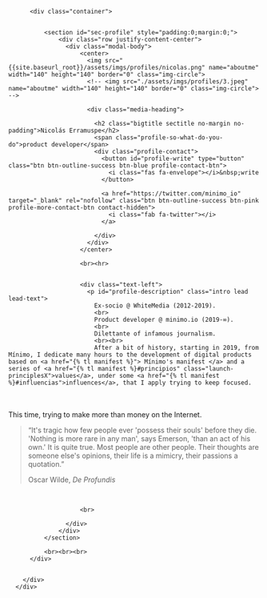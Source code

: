 <div>
        <div class="hero profile no-padding">
          <div class="hero-background"></div>

          <div class="container">


              <section id="sec-profile" style="padding:0;margin:0;">
                  <div class="row justify-content-center">
                    <div class="modal-body">
                        <center>
                          <img src="{{site.baseurl_root}}/assets/imgs/profiles/nicolas.png" name="aboutme" width="140" height="140" border="0" class="img-circle">
                          <!-- <img src="./assets/imgs/profiles/3.jpeg" name="aboutme" width="140" height="140" border="0" class="img-circle"> -->

                          <div class="media-heading">

                            <h2 class="bigtitle sectitle no-margin no-padding">Nicolás Erramuspe</h2>
                            <span class="profile-so-what-do-you-do">product developer</span>
                            <div class="profile-contact">
                              <button id="profile-write" type="button" class="btn btn-outline-success btn-blue profile-contact-btn">
                                <i class="fas fa-envelope"></i>&nbsp;write
                              </button>

                              <a href="https://twitter.com/minimo_io" target="_blank" rel="nofollow" class="btn btn-outline-success btn-pink profile-more-contact-btn contact-hidden">
                                <i class="fab fa-twitter"></i>
                              </a>

                            </div>
                          </div>
                        </center>

                        <br><hr>


                        <div class="text-left">
                          <p id="profile-description" class="intro lead lead-text">
                            Ex-socio @ WhiteMedia (2012-2019).
                            <br>
                            Product developer @ minimo.io (2019-∞).
                            <br>
                            Dilettante of infamous journalism.
                            <br><br>
                            After a bit of history, starting in 2019, from Mínimo, I dedicate many hours to the development of digital products based on <a href="{% tl manifest %}"> Mínimo's manifest </a> and a series of <a href="{% tl manifest %}#principios" class="launch-principlesX">values</a>, under some <a href="{% tl manifest %}#influencias">influences</a>, that I apply trying to keep focused.
                             <br><br>This time, trying to make more than money on the Internet.
                            <br>
                          </p>
                          <blockquote id="emerson">
                            <p class="mb-0 no-padding no-margin">“It's tragic how few people ever 'possess their souls' before they die. 'Nothing is more rare in any man', says Emerson, 'than an act of his own.' It is quite true. Most people are other people. Their thoughts are someone else's opinions, their life is a mimicry, their passions a quotation.”</p>
                            <footer class="blockquote-footer">Oscar Wilde, <cite title="De Profundis - Oscar Wilde">De Profundis</cite></footer>
                          </blockquote>
                          <br>
                        </div>










                        <br>

                    </div>
                  </div>
              </section>

              <br><br><br>
          </div>


        </div>
      </div>
